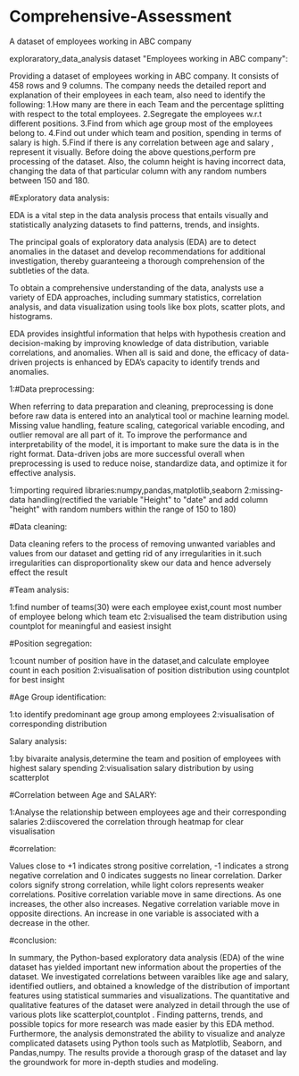 # Comprehensive-Assessment
A dataset of employees working in ABC company

exploraratory_data_analysis dataset "Employees working in ABC company":

Providing a dataset of employees working in ABC company. It consists of 458 rows and 9 columns. The company needs the detailed report and explanation of their employees in each team, also need to identify the following: 1.How many are there in each Team and the percentage splitting with respect to the total employees. 2.Segregate the employees w.r.t different positions. 3.Find from which age group most of the employees belong to. 4.Find out under which team and position, spending in terms of salary is high. 5.Find if there is any correlation between age and salary , represent it visually. Before doing the above questions,perform pre processing of the dataset. Also, the column height is having incorrect data, changing the data of that particular column with any random numbers between 150 and 180.

#Exploratory data analysis:

EDA is a vital step in the data analysis process that entails visually and statistically analyzing datasets to find patterns, trends, and insights.

The principal goals of exploratory data analysis (EDA) are to detect anomalies in the dataset and develop recommendations for additional investigation, thereby guaranteeing a thorough comprehension of the subtleties of the data.

To obtain a comprehensive understanding of the data, analysts use a variety of EDA approaches, including summary statistics, correlation analysis, and data visualization using tools like box plots, scatter plots, and histograms.

EDA provides insightful information that helps with hypothesis creation and decision-making by improving knowledge of data distribution, variable correlations, and anomalies. When all is said and done, the efficacy of data-driven projects is enhanced by EDA’s capacity to identify trends and anomalies.

1:#Data preprocessing:

When referring to data preparation and cleaning, preprocessing is done before raw data is entered into an analytical tool or machine learning model. Missing value handling, feature scaling, categorical variable encoding, and outlier removal are all part of it. To improve the performance and interpretability of the model, it is important to make sure the data is in the right format. Data-driven jobs are more successful overall when preprocessing is used to reduce noise, standardize data, and optimize it for effective analysis.

1:importing required libraries:numpy,pandas,matplotlib,seaborn 2:missing-data handling(rectified the variable "Height" to "date" and add column "height" with random numbers within the range of 150 to 180)

#Data cleaning:

Data cleaning refers to the process of removing unwanted variables and values from our dataset and getting rid of any irregularities in it.such irregularities can disproportionality skew our data and hence adversely effect the result

#Team analysis:

1:find number of teams(30) were each employee exist,count most number of employee belong which team etc 2:visualised the team distribution using countplot for meaningful and easiest insight

#Position segregation:

1:count number of position have in the dataset,and calculate employee count in each position 2:visualisation of position distribution using countplot for best insight

#Age Group identification:

1:to identify predominant age group among employees 2:visualisation of corresponding distribution

Salary analysis:

1:by bivaraite analysis,determine the team and position of employees with highest salary spending 2:visualisation salary distribution by using scatterplot

#Correlation between Age and SALARY:

1:Analyse the relationship between employees age and their corresponding salaries 2:diiscovered the correlation through heatmap for clear visualisation

#correlation:
 
Values close to +1 indicates strong positive correlation, -1 indicates a strong negative correlation and 0 indicates suggests no linear correlation. Darker colors signify strong correlation, while light colors represents weaker correlations. Positive correlation variable move in same directions. As one increases, the other also increases. Negative correlation variable move in opposite directions. An increase in one variable is associated with a decrease in the other.

#conclusion:

In summary, the Python-based exploratory data analysis (EDA) of the wine dataset has yielded important new information about the properties of the dataset. We investigated correlations between varaibles like age and salary, identified outliers, and obtained a knowledge of the distribution of important features using statistical summaries and visualizations. The quantitative and qualitative features of the dataset were analyzed in detail through the use of various plots like scatterplot,countplot . Finding patterns, trends, and possible topics for more research was made easier by this EDA method. Furthermore, the analysis demonstrated the ability to visualize and analyze complicated datasets using Python tools such as Matplotlib, Seaborn, and Pandas,numpy. The results provide a thorough grasp of the dataset and lay the groundwork for more in-depth studies and modeling.



